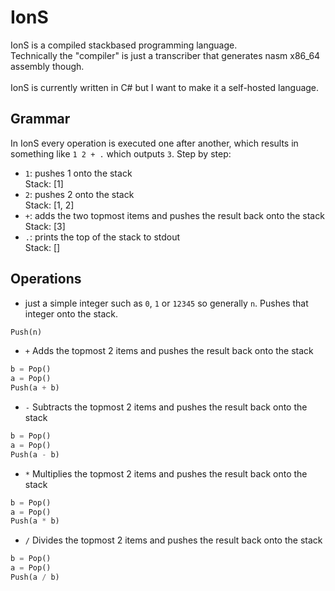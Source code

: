 # IonS
IonS is a compiled stackbased programming language.\
Technically the "compiler" is just a transcriber that generates nasm x86_64 assembly though.\
\
IonS is currently written in C# but I want to make it a self-hosted language.

## Grammar
In IonS every operation is executed one after another, which results in something like ``` 1 2 + . ``` which outputs ```3```.
Step by step:
- ```1```: pushes 1 onto the stack\
Stack: [1]
- ```2```: pushes 2 onto the stack\
Stack: [1, 2]
- ```+```: adds the two topmost items and pushes the result back onto the stack\
Stack: [3]
- ```.```: prints the top of the stack to stdout\
Stack: []
## Operations
* just a simple integer such as ```0```, ```1``` or ```12345``` so generally ```n```.
Pushes that integer onto the stack.
``` Python
Push(n)
```
* ```+```
Adds the topmost 2 items and pushes the result back onto the stack
``` Python
b = Pop()
a = Pop()
Push(a + b)
```
* ```-```
Subtracts the topmost 2 items and pushes the result back onto the stack
``` Python
b = Pop()
a = Pop()
Push(a - b)
```
* ```*```
Multiplies the topmost 2 items and pushes the result back onto the stack
``` Python
b = Pop()
a = Pop()
Push(a * b)
```
* ```/```
Divides the topmost 2 items and pushes the result back onto the stack
``` Python
b = Pop()
a = Pop()
Push(a / b)
```
